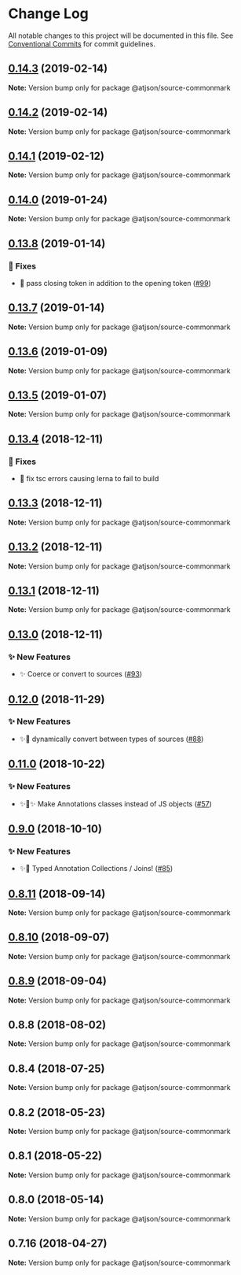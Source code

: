 # Change Log

All notable changes to this project will be documented in this file.
See [Conventional Commits](https://conventionalcommits.org) for commit guidelines.

## [0.14.3](https://github.com/CondeNast-Copilot/atjson/compare/@atjson/source-commonmark@0.14.2...@atjson/source-commonmark@0.14.3) (2019-02-14)

**Note:** Version bump only for package @atjson/source-commonmark





## [0.14.2](https://github.com/CondeNast-Copilot/atjson/compare/@atjson/source-commonmark@0.14.1...@atjson/source-commonmark@0.14.2) (2019-02-14)

**Note:** Version bump only for package @atjson/source-commonmark





## [0.14.1](https://github.com/CondeNast-Copilot/atjson/compare/@atjson/source-commonmark@0.14.0...@atjson/source-commonmark@0.14.1) (2019-02-12)

**Note:** Version bump only for package @atjson/source-commonmark





## [0.14.0](https://github.com/CondeNast-Copilot/atjson/compare/@atjson/source-commonmark@0.13.8...@atjson/source-commonmark@0.14.0) (2019-01-24)

**Note:** Version bump only for package @atjson/source-commonmark





## [0.13.8](https://github.com/CondeNast-Copilot/atjson/compare/@atjson/source-commonmark@0.13.7...@atjson/source-commonmark@0.13.8) (2019-01-14)


### 🐛 Fixes

* 🐞 pass closing token in addition to the opening token ([#99](https://github.com/CondeNast-Copilot/atjson/issues/99))



## [0.13.7](https://github.com/CondeNast-Copilot/atjson/compare/@atjson/source-commonmark@0.13.6...@atjson/source-commonmark@0.13.7) (2019-01-14)

**Note:** Version bump only for package @atjson/source-commonmark





## [0.13.6](https://github.com/CondeNast-Copilot/atjson/compare/@atjson/source-commonmark@0.13.5...@atjson/source-commonmark@0.13.6) (2019-01-09)

**Note:** Version bump only for package @atjson/source-commonmark





## [0.13.5](https://github.com/CondeNast-Copilot/atjson/compare/@atjson/source-commonmark@0.13.4...@atjson/source-commonmark@0.13.5) (2019-01-07)

**Note:** Version bump only for package @atjson/source-commonmark





## [0.13.4](https://github.com/CondeNast-Copilot/atjson/compare/@atjson/source-commonmark@0.13.3...@atjson/source-commonmark@0.13.4) (2018-12-11)


### 🐛 Fixes

* 🐛 fix tsc errors causing lerna to fail to build



## [0.13.3](https://github.com/CondeNast-Copilot/atjson/compare/@atjson/source-commonmark@0.13.2...@atjson/source-commonmark@0.13.3) (2018-12-11)

**Note:** Version bump only for package @atjson/source-commonmark





## [0.13.2](https://github.com/CondeNast-Copilot/atjson/compare/@atjson/source-commonmark@0.13.1...@atjson/source-commonmark@0.13.2) (2018-12-11)

**Note:** Version bump only for package @atjson/source-commonmark





## [0.13.1](https://github.com/CondeNast-Copilot/atjson/compare/@atjson/source-commonmark@0.13.0...@atjson/source-commonmark@0.13.1) (2018-12-11)

**Note:** Version bump only for package @atjson/source-commonmark





## [0.13.0](https://github.com/CondeNast-Copilot/atjson/compare/@atjson/source-commonmark@0.12.0...@atjson/source-commonmark@0.13.0) (2018-12-11)


### ✨ New Features

* ✨ Coerce or convert to sources ([#93](https://github.com/CondeNast-Copilot/atjson/issues/93))



## [0.12.0](https://github.com/CondeNast-Copilot/atjson/compare/@atjson/source-commonmark@0.11.0...@atjson/source-commonmark@0.12.0) (2018-11-29)


### ✨ New Features

* ✨📡 dynamically convert between types of sources ([#88](https://github.com/CondeNast-Copilot/atjson/issues/88))



## [0.11.0](https://github.com/CondeNast-Copilot/atjson/compare/@atjson/source-commonmark@0.9.0...@atjson/source-commonmark@0.11.0) (2018-10-22)


### ✨ New Features

* ✨👑✨ Make Annotations classes instead of JS objects ([#57](https://github.com/CondeNast-Copilot/atjson/issues/57))

## [0.9.0](https://github.com/CondeNast-Copilot/atjson/compare/@atjson/source-commonmark@0.8.11...@atjson/source-commonmark@0.9.0) (2018-10-10)


### ✨ New Features

* ✨🤠 Typed Annotation Collections / Joins! ([#85](https://github.com/CondeNast-Copilot/atjson/issues/85))



## [0.8.11](https://github.com/CondeNast-Copilot/atjson/compare/@atjson/source-commonmark@0.8.10...@atjson/source-commonmark@0.8.11) (2018-09-14)

**Note:** Version bump only for package @atjson/source-commonmark


## [0.8.10](https://github.com/CondeNast-Copilot/atjson/compare/@atjson/source-commonmark@0.8.9...@atjson/source-commonmark@0.8.10) (2018-09-07)

**Note:** Version bump only for package @atjson/source-commonmark


## [0.8.9](https://github.com/CondeNast-Copilot/atjson/compare/@atjson/source-commonmark@0.8.8...@atjson/source-commonmark@0.8.9) (2018-09-04)

**Note:** Version bump only for package @atjson/source-commonmark


## 0.8.8 (2018-08-02)

**Note:** Version bump only for package @atjson/source-commonmark


## 0.8.4 (2018-07-25)

**Note:** Version bump only for package @atjson/source-commonmark


## 0.8.2 (2018-05-23)

**Note:** Version bump only for package @atjson/source-commonmark


## 0.8.1 (2018-05-22)

**Note:** Version bump only for package @atjson/source-commonmark


## 0.8.0 (2018-05-14)

**Note:** Version bump only for package @atjson/source-commonmark


## 0.7.16 (2018-04-27)

**Note:** Version bump only for package @atjson/source-commonmark
